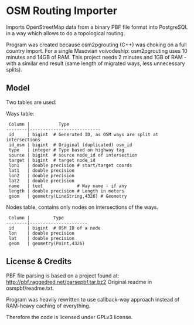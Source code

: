 OSM Routing Importer
====================

Imports OpenStreetMap data from a binary PBF file format into PostgreSQL in a
way which allows to do a topological routing.

Program was created because osm2pgrouting (C++) was choking on a full country
import. For a single Masovian voivodeship: osm2pgrouting uses 10 minutes and
14GB of RAM. This project needs 2 minutes and 1GB of RAM - with a similar end
result (same length of migrated ways, less unnecessary splits).

Model
-----

Two tables are used: 

Ways table:

     Column |           Type
    --------|---------------------------
     id     | bigint  # Generated ID, as OSM ways are split at intersections
     id_osm | bigint  # Original (duplicated) osm_id
     type   | integer # Type based on highway tag
     source | bigint  # source node_id of intersection 
     target | bigint  # target node_id
     lon1   | double precision # start/target coords
     lat1   | double precision
     lon2   | double precision
     lat2   | double precision
     name   | text             # Way name - if any
     length | double precision # Length in meters
     geom   | geometry(LineString,4326) # Geometry

Nodes table, contains only nodes on intersections of the ways.

     Column |         Type
    --------|----------------------
     id     | bigint  # OSM ID of a node
     lon    | double precision
     lat    | double precision
     geom   | geometry(Point,4326)



License & Credits
-----------------

PBF file parsing is based on a project found at:
http://pbf.raggedred.net/parsepbf.tar.bz2
Original readme in osmpbf/readme.txt.

Program was heavily rewritten to use callback-way approach instead of RAM-heavy
caching of everything.

Therefore the code is licensed under GPLv3 license.
